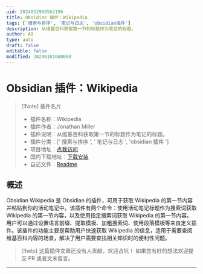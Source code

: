 ```yaml
---
uid: 2024052908562196
title: Obsidian 插件：Wikipedia
tags: ['搜索与排序', '笔记与日志', 'obsidian插件']
description: 从维基百科获取第一节的标题作为笔记的标题。
author: AI
type: auto
draft: false
editable: false
modified: 20240101000000
---
```


# Obsidian 插件：Wikipedia

> [!Note] 插件名片
> - 插件名称：Wikipedia
> - 插件作者：Jonathan Miller
> - 插件说明：从维基百科获取第一节的标题作为笔记的标题。
> - 插件分类：[' 搜索与排序 ', ' 笔记与日志 ', 'obsidian 插件 ']
> - 项目地址：[点我访问](https://github.com/jmilldotdev/obsidian-wikipedia)
> - 国内下载地址：[下载安装](https://pkmer.cn/products/plugin/pluginMarket/?obsidian-wikipedia)
> - 自述文件：[Readme](https://ghproxy.net/https://raw.githubusercontent.com/jmilldotdev/obsidian-wikipedia/master/README.md)

## 概述

Obsidian Wikipedia 是 Obsidian 的插件，可用于获取 Wikipedia 的第一节内容并粘贴到你的活动笔记中。该插件有两个命令：使用活动笔记标题作为搜索词获取 Wikipedia 的第一节内容，以及使用指定搜索词获取 Wikipedia 的第一节内容。用户可以通过设置语言前缀、提取模板、加粗搜索词、使用段落模板等来自定义插件。该插件的功能主要是帮助用户快速获取 Wikipedia 的信息，适用于需要查阅维基百科内容的场景，解决了用户需要查找相关知识时的便利性问题。

> [!help]
> 这篇插件文章还没有人贡献，欢迎占坑！
> 如果您有好的想法欢迎提交 PR 或者文末留言。

---



